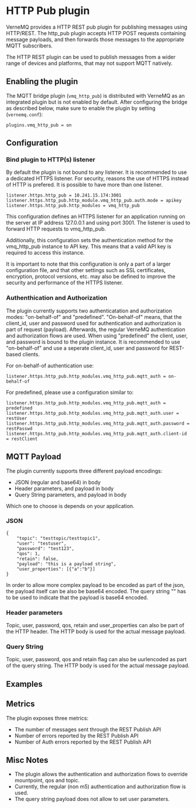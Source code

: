 # HTTP Pub plugin

VerneMQ provides a HTTP REST pub plugin for publishing messages using HTTP/REST. The http_pub plugin accepts HTTP POST requests containing message payloads, and then forwards those messages to the appropriate MQTT subscribers.

The HTTP REST plugin can be used to publish messages from a wider range of devices and platforms, that may not support MQTT natively. 

## Enabling the plugin

The MQTT bridge plugin (`vmq_http_pub`) is distributed with VerneMQ as an integrated plugin but is not enabled by default. After configuring the bridge as described below, make sure to enable the plugin by setting (`vernemq.conf`):

```text
plugins.vmq_http_pub = on
```

## Configuration
### Bind plugin to HTTP(s) listener
By default the plugin is not bound to any listener. It is recommended to use a dedicated HTTPS listener. For security, reasons the use of HTTPS instead of HTTP is prefered. It is possible to have more than one listener.

```text
listener.https.http_pub = 10.241.15.174:3001
listener.https.http_pub.http_module.vmq_http_pub.auth.mode = apikey
listener.https.http_pub.http_modules = vmq_http_pub
```
This configuration defines an HTTPS listener for an application running on the server at IP address 127.0.0.1 and using port 3001. The listener is used to forward HTTP requests to vmq_http_pub.

Additionally, this configuration sets the authentication method for the vmq_http_pub instance to API key. This means that a valid API key is required to access this instance.

It is important to note that this configuration is only a part of a larger configuration file, and that other settings such as SSL certificates, encryption, protocol versions, etc. may also be defined to improve the security and performance of the HTTPS listener.

### Authenthication and Authorization
The plugin currently supports two authenticatation and authorization modes: "on-behalf-of" and "predefined". "On-behalf-of" means, that the client_id, user and password used for authentication and authorization is part of request (payload). Afterwards, the regular VerneMQ authentication and authorization flows are used. When using "predefined" the client, user, and password is bound to the plugin instance. It is recommended to use "on-behalf-of" and use a seperate client_id, user and password for REST-based clients.

For on-behalf-of authentication use:
```text
listener.https.http_pub.http_modules.vmq_http_pub.mqtt_auth = on-behalf-of
```

For predefined, please use a configuration similar to:
```text
listener.https.http_pub.http_modules.vmq_http_pub.mqtt_auth = predefined
listener.https.http_pub.http_modules.vmq_http_pub.mqtt_auth.user = restUser
listener.https.http_pub.http_modules.vmq_http_pub.mqtt_auth.password = restPasswd
listener.https.http_pub.http_modules.vmq_http_pub.mqtt_auth.client-id = restClient
```


## MQTT Payload
The plugin currently supports three different payload encodings: 
* JSON (regular and base64) in body
* Header parameters, and payload in body
* Query String parameters, and payload in body

Which one to choose is depends on your application.

### JSON
```text
{
	"topic": "testtopic/testtopic1",
	"user": "testuser",
	"password": "test123",
	"qos": 1,
	"retain": false,
	"payload": "this is a payload string",
	"user_properties": [{"a":"b"}]
}
```
In order to allow more complex payload to be encoded as part of the json, the payload itself can be also be base64 encoded. The query string "" has to be used to indicate that the payload is base64 encoded.

### Header parameters
Topic, user, password, qos, retain and user_properties can also be part of the HTTP header. The HTTP body is used for the actual message payload.

### Query String
Topic, user, password, qos and retain flag can also be uurlencoded as part of the query string. The HTTP body is used for the actual message payload.

## Examples

## Metrics
The plugin exposes three metrics:
* The number of messages sent through the REST Publish API
* Number of errors reported by the REST Publish API
* Number of Auth errors reported by the REST Publish API

## Misc Notes
* The plugin allows the authentication and authorization flows to override mountpoint, qos and topic.  
* Currently, the regular (non m5) authentication and authorization flow is used.
* The query string payload does not allow to set user parameters.
